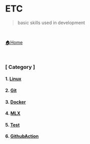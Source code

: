 # ETC

> basic skills used in development

<br>

[🏠Home](https://github.com/batboy118/Study_Note)

<br>

### [ Category ]

#### 1. [Linux](Linux/README.md)

#### 2. [Git](Git/README.md)

#### 3. [Docker](Docker/README.md)

#### 4. [MLX](MLX/README.md)

#### 5. [Test](Test/README.md)

#### 6. [GithubAction](GithubAction/Readme.md)